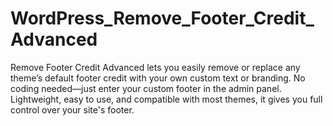 # WordPress_Remove_Footer_Credit_Advanced
Remove Footer Credit Advanced lets you easily remove or replace any theme’s default footer credit with your own custom text or branding. No coding needed—just enter your custom footer in the admin panel. Lightweight, easy to use, and compatible with most themes, it gives you full control over your site's footer.
